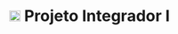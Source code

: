 <h1><img src="https://github.com/Gonzagadavid/Gonzagadavid/assets/73129958/f8bb55e7-6dfe-4778-af50-49a1cecdbc11" height="20px" width="20px"> Projeto Integrador I</h1>
